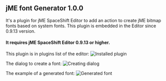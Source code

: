 
## jME font Generator 1.0.0

It's a plugin for jME SpaceShift Editor to add an action to create jME bitmap fonts based on system fonts.
This plugin is embedded in the Editor since 0.9.13 version.

#### It requires jME SpaceShift Editor 0.9.13 or higher.

This plugin is in plugins list of the editor:
![Installed plugin](http://i.imgur.com/hGa4GWQ.png)

The dialog to create a font:
![Creating dialog](http://i.imgur.com/eW6Hhc5.png)

The example of a generated font:
![Generated font](http://i.imgur.com/hFbGdQE.png)